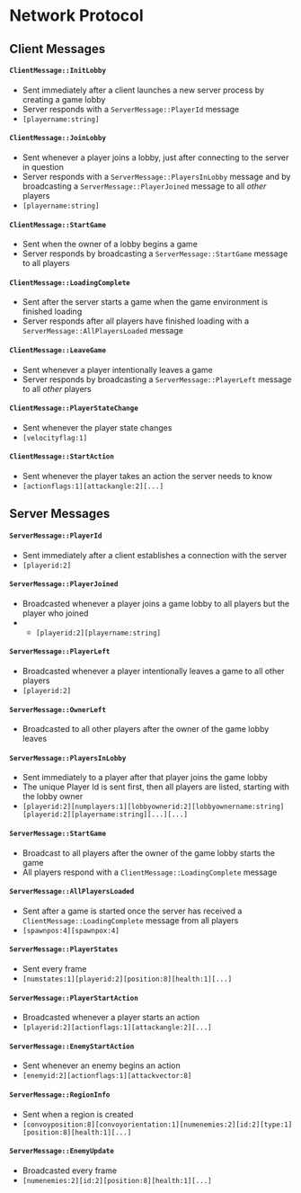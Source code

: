 # Network Protocol

## Client Messages

#### `ClientMessage::InitLobby`
* Sent immediately after a client launches a new server process by creating a game lobby
* Server responds with a `ServerMessage::PlayerId` message
* `[playername:string]`

#### `ClientMessage::JoinLobby`
* Sent whenever a player joins a lobby, just after connecting to the server in question
* Server responds with a `ServerMessage::PlayersInLobby` message and by broadcasting a `ServerMessage::PlayerJoined` message to all _other_ players
* `[playername:string]`

#### `ClientMessage::StartGame`
* Sent when the owner of a lobby begins a game
* Server responds by broadcasting a `ServerMessage::StartGame` message to all players

#### `ClientMessage::LoadingComplete`
* Sent after the server starts a game when the game environment is finished loading
* Server responds after all players have finished loading with a `ServerMessage::AllPlayersLoaded` message

#### `ClientMessage::LeaveGame`
* Sent whenever a player intentionally leaves a game
* Server responds by broadcasting a `ServerMessage::PlayerLeft` message to all _other_ players

#### `ClientMessage::PlayerStateChange`
* Sent whenever the player state changes
* `[velocityflag:1]`

#### `ClientMessage::StartAction`
* Sent whenever the player takes an action the server needs to know
* `[actionflags:1][attackangle:2][...]`

## Server Messages

#### `ServerMessage::PlayerId`
* Sent immediately after a client establishes a connection with the server
* `[playerid:2]`

#### `ServerMessage::PlayerJoined`
* Broadcasted whenever a player joins a game lobby to all players but the player who joined
* * `[playerid:2][playername:string]`

#### `ServerMessage::PlayerLeft`
* Broadcasted whenever a player intentionally leaves a game to all other players
* `[playerid:2]`

#### `ServerMessage::OwnerLeft`
* Broadcasted to all other players after the owner of the game lobby leaves

#### `ServerMessage::PlayersInLobby`
* Sent immediately to a player after that player joins the game lobby
* The unique Player Id is sent first, then all players are listed, starting with the lobby owner
* `[playerid:2][numplayers:1][lobbyownerid:2][lobbyownername:string][playerid:2][playername:string][...][...]`

#### `ServerMessage::StartGame`
* Broadcast to all players after the owner of the game lobby starts the game
* All players respond with a `ClientMessage::LoadingComplete` message

#### `ServerMessage::AllPlayersLoaded`
* Sent after a game is started once the server has received a `ClientMessage::LoadingComplete` message from all players
* `[spawnpos:4][spawnpox:4]`

#### `ServerMessage::PlayerStates`
* Sent every frame
* `[numstates:1][playerid:2][position:8][health:1][...]`

#### `ServerMessage::PlayerStartAction`
* Broadcasted whenever a player starts an action
* `[playerid:2][actionflags:1][attackangle:2][...]`

#### `ServerMessage::EnemyStartAction`
* Sent whenever an enemy begins an action
* `[enemyid:2][actionflags:1][attackvector:8]`

#### `ServerMessage::RegionInfo`
* Sent when a region is created
* `[convoyposition:8][convoyorientation:1][numenemies:2][id:2][type:1][position:8][health:1][...]`

#### `ServerMessage::EnemyUpdate`
* Broadcasted every frame
* `[numenemies:2][id:2][position:8][health:1][...]`
